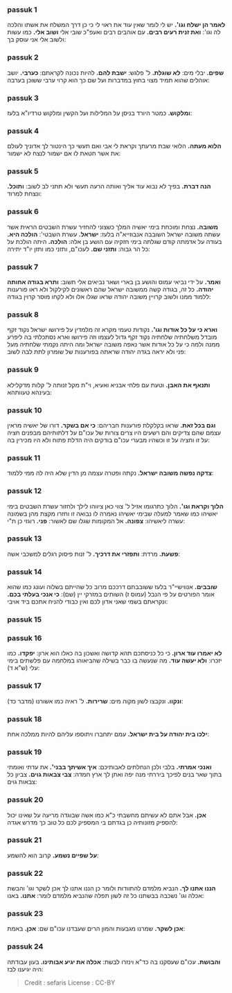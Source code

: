 
### passuk 1
<b>לאמר הן ישלח וגו'.</b> יש לי לומר שאין עוד את ראוי לי כי כן דרך המשלח את אשתו והלכה לה וגו':
<b>ואת זנית רעים רבים.</b> עם אוהבים רבים ואעפ"כ שובי אלי
<b>ושוב אלי.</b> כמו עשות ולשוב אלי אני עוסק בך:

### passuk 2
<b>שפים.</b> יבלי מים:
<b>לא שוגלת.</b> ל' פלגש:
<b>ישבת להם.</b> להיות נכונה לקראתם:
<b>כערבי.</b> יושב אוהלים שהוא תמיד מצוי בחוץ במדברות ועל שם כך הוא קרוי ערבי ששוכן בערבה:

### passuk 3
<b>ומלקוש.</b> כמטר היורד בניסן על המלילות ועל הקשין ומלקוש טרדיו"א בלעז:

### passuk 4
<b>הלוא מעתה.</b> הלואי שבת מרעתך וקראת לי אבי ואם תעשי כך הינטור לך אדוניך לעולם את אשר חטאת לו אם ישמור לנצח לא ישמור:

### passuk 5
<b>הנה דברת.</b> בפיך לא נבוא עוד אליך ואותה הרעה תעשי ולא תתני לב לשוב:
<b>ותוכל.</b> ונצחת למרוד:

### passuk 6
<b>משובה.</b> נצחת ומוכחת בימי יאשיה המלך כשצוני להחזיר עשרת השבטים הראית אשר עשתה משובה ישראל השובבה אנבוזייא"ה בלעז: 
<b>ישראל.</b> עשרת השבטי':
<b>הולכה היא.</b> בעודה על אדמתה קודם שגלתה בימי חזקיה עם הושע בן אלה:
<b>הולכה.</b> היתה הולכת על כל הר גבוה:
<b>ותזני שם.</b> לעכו"ם, ותזני כמו ותזן יו"ד יתירה:

### passuk 7
<b>ואמר.</b> על ידי נביאי עמוס והושע בן בארי ושאר נביאים אלי תשוב:
<b>ותרא בגודה אחותה יהודה.</b> כל זה, בגודה קשה ממשובה ישראל שהם ראשונים לקילקול ולא ראו פורענות ללמוד ממנו ולשוב קרויין משובה יהודה שראו שגלו אלו ולא לקחו מוסר קרוין בגודה:

### passuk 8
<b>וארא כי על כל אודות וגו'.</b> נקודות טעמי מקרא זה מלמדין על פירושו ישראל נקוד זקף מובדל משלחתיה שלחתיה נקוד זקף גדול לעצמו וזה פירושו וארא נסתכלתי בה ליפרע ממנה ולמה כי על כל אודות אשר נאפה משובה ישראל ומה היתה נקמתי שלחתיה מעל פני ולא יראה בגדה יהודה שראתה בפורענות של שומרון לתת לבה לשוב:

### passuk 9
<b>ותנאף את האבן.</b> וטעת עם פלחי אבניא ואעיא, וי"ת מקל זנותה ל' קלות מדקלילא בעינהא טעוותהא:

### passuk 10
<b>וגם בכל זאת.</b> שראו בקלקלת פורענות חבריהם:
<b>כי אם בשקר.</b> דורו של יאשיה מראין עצמם שהם צדיקים והם רשעים היו צרים צורות של עכו"ם על דלתותיהם מבפנים חציה על זו וחציה על זו וכשהיו מבערי עכו"ם בודקים היה הדלת פתוח ולא היו מכירין בה:

### passuk 11
<b>צדקה נפשה משובה ישראל.</b> נקתה ופטרה עצמה מן הדין שלא היה לה ממי ללמוד:

### passuk 12
<b>הלוך וקראת וגו'.</b> הלוך כתרגומו אזיל ל' צווי כאן ציווהו לילך ולחזור עשרת השבטים בימי יאשיהו כמו שאמר למעלה שבימי יאשיהו נאמרה לו נבואה זו וחזרו מקצת מהן בשמונה עשרה ליאשיהו:
<b>צפונה.</b> אל המקומות שגלו שם לאשור:
<b>פני.</b> רוגזי כן ת"י:

### passuk 13
<b>פשעת.</b> מרדת:
<b>ותפזרי את דרכיך.</b> ל' זנות פיסוק רגלים למשכבי אשה:

### passuk 14
<b>שובבים.</b> אנווישיי"ר בלעז ששובבתם דרככם מרוב כל שהייתם בשלוה ועונג כמו שהוא אומר הפורטים על פי הנבל (עמוס ז) השותים במזרקי יין (שם): 
<b>כי אנכי בעלתי בכם.</b> ונקראתם בשמי שאני אדון לכם ואין כבודי להניח אתכם ביד אויבי:

### passuk 15

### passuk 16
<b>לא יאמרו עוד ארון.</b> כי כל כניסתכם תהא קדושה ואשכון בה כאלו הוא ארון:
<b>יפקדו.</b> כמו יזכרו:
<b>ולא יעשה עוד.</b> מה שנעשה בו כבר בשילה שהביאוהו במלחמה עם פלשתים בימי עלי (ש"א ד):

### passuk 17
<b>ונקוו.</b> ונקבצו לשון מקוה מים:
<b>שרירות.</b> ל' ראיה כמו אשורנו (מדבר כד):

### passuk 18
<b>ילכו בית יהודה על בית ישראל.</b> עמם יתחברו ויתוספו עליהם להיות ממלכה אחת:

### passuk 19
<b>ואנכי אמרתי.</b> בלבי ולכן הנחלתים לאבותיכם:
<b>איך אשיתך בבני'.</b> את עדתי ואומתי בתוך שאר בנים לפיכך ביררתי מנה יפה ואתן לך ארץ חמדה:
<b>צבי צבאות גוים.</b> צביון כל צבאות גוים:

### passuk 20
<b>אכן.</b> אבל אתם לא עשיתם מחשבתי כ"א כמו אשה שבוגדה מריעה על שאינו יכול להספיק מזונותיה כן בגדתם בי המספיק לכם כל טוב כך מדרש אגדה:

### passuk 21
<b>על שפיים נשמע.</b> קרוב הוא להשמע:

### passuk 22
<b>הננו אתנו לך.</b> הנביא מלמדם להתוודות ולומר כן הננו אתנו לך אכן לשקר וגו' והבשת אכלה וגו' נשכבה בבשתנו כל זה לשון תפלה שהנביא מלמדם לומר:
<b>אתנו.</b> באנו:

### passuk 23
<b>אכן לשקר.</b> שמרנו מגבעות והמון הרים שעבדנו עכו"ם שם: 
<b>אכן.</b> באמת:

### passuk 24
<b>והבושת.</b> עכו"ם שעסקנו בה כד"א וינזרו לבשת: 
<b>אכלה את יגיע אבותינו.</b> בעון עבודתה היה יגיענו לבז:

>Credit : sefaris
>License : CC-BY
